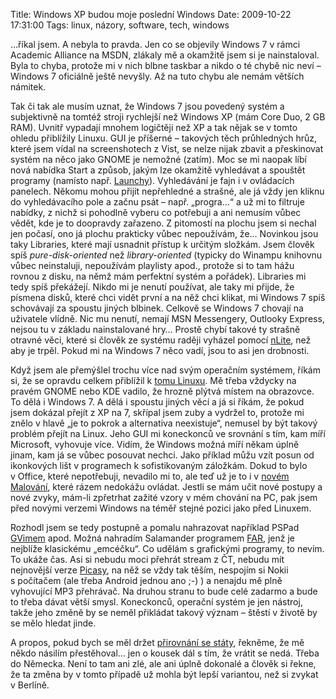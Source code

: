 Title: Windows XP budou moje poslední Windows
Date: 2009-10-22 17:31:00
Tags: linux, názory, software, tech, windows

…říkal jsem. A nebyla to pravda. Jen co se objevily Windows
7 v rámci Academic Alliance na MSDN, zlákaly mě a okamžitě jsem si
je nainstaloval. Byla to chyba, protože mi v nich blbne taskbar a
nikdo o té chybě nic neví – Windows 7 oficiálně ještě nevyšly. Až
na tuto chybu ale nemám větších námitek.

Tak či tak ale musím uznat, že Windows 7 jsou povedený systém a
subjektivně na tomtéž stroji rychlejší než Windows XP (mám Core
Duo, 2 GB RAM). Uvnitř vypadají mnohem logičtěji než XP a tak nějak
se v tomto ohledu přiblížily Linuxu. GUI je příšerné – takových
těch průhledných hrůz, které jsem vídal na screenshotech z Vist, se
nelze nijak zbavit a přeskinovat systém na něco jako GNOME je
nemožné (zatím). Moc se mi naopak líbí nová nabídka Start a způsob,
jakým lze okamžitě vyhledávat a spouštět programy (namísto např.
[Launchy](http://blog.javorek.net/launchy/)). Vyhledávání je fajn
i v ovládacích panelech. Někomu mohou přijít nepřehledné a strašné,
ale já vždy jen kliknu do vyhledávacího pole a začnu psát – např.
„progra…“ a už mi to filtruje nabídky, z nichž si pohodlně vyberu
co potřebuji a ani nemusím vůbec vědět, kde je to doopravdy
zařazeno. Z pitomostí na plochu jsem si nechal jen počasí, ono já
plochu prakticky vůbec nepoužívám, že… Novinkou jsou taky
Libraries, které mají usnadnit přístup k určitým složkám. Jsem
člověk spíš *pure-disk-oriented* než *library-oriented* (typicky do
Winampu knihovnu vůbec neinstaluji, nepoužívám playlisty apod.,
protože si to tam hážu rovnou z disku, na němž mám perfektní systém
a pořádek). Libraries mi tedy spíš překážejí. Nikdo mi je nenutí
používat, ale taky mi přijde, že písmena disků, které chci vidět
první a na něž chci klikat, mi Windows 7 spíš schovávají za spoustu
jiných blbinek. Celkově se Windows 7 chovají na uživatele vlídně.
Nic mu nenutí, nemají MSN Messengery, Outlooky Express, nejsou tu
v základu nainstalované hry… Prostě chybí takové ty strašně otravné
věci, které si člověk ze systému raději vyházel pomocí
[nLite](http://www.nliteos.com/), než aby je trpěl. Pokud mi na
Windows 7 něco vadí, jsou to asi jen drobnosti.

Když jsem ale přemýšlel trochu více nad svým operačním systémem,
říkám si, že se opravdu celkem přiblížil
k [tomu Linuxu](http://blog.javorek.net/tyden-s-tucnaky/). Mě třeba
vždycky na pravém GNOME nebo KDE vadilo, že hrozně plýtvá místem na
obrazovce. To dělá i Windows 7. A dělá i spoustu jiných věcí a já
si říkám, že pokud jsem dokázal přejít z XP na 7, skřípal jsem zuby
a vydržel to, protože mi znělo v hlavě „je to pokrok a alternativa
neexistuje“, nemusel by být takový problém přejít na Linux. Jeho
GUI mi koneckonců ve srovnání s tím, kam míří Microsoft, vyhovuje
více. Vidím, že Windows možná míří někam úplně jinam, kam já se
vůbec posouvat nechci. Jako příklad můžu vzít posun od ikonkových
lišt v programech k sofistikovaným záložkám. Dokud to bylo
v Office, které nepotřebuji, nevadilo mi to, ale teď už je to
i v [novém Malování](http://images.google.cz/images?q=ms+paint+windows+7),
které rázem nedokážu ovládat. Jestli se mám učit nové postupy a
nové zvyky, mám-li zpřetrhat zažité vzory v mém chování na PC, pak
jsem před novými verzemi Windows na téměř stejné pozici jako před
Linuxem.

Rozhodl jsem se tedy postupně a pomalu nahrazovat například PSPad
[GVimem](http://www.vim.org/) apod. Možná nahradím Salamander
programem [FAR](http://www.farmanager.com/), jenž je nejblíže
klasickému „emcéčku“. Co udělám s grafickými programy, to nevím. To
ukáže čas. Asi si nebudu moci přehrát stream z ČT, nebudu mít
nejnovější verze [Picasy](http://picasa.google.com/linux), na něž
se vždy tak těším, nespojím si Nokii s počítačem (ale třeba Android
jednou ano ;-) ) a nenajdu mě plně vyhovující MP3 přehrávač. Na
druhou stranu to bude celé zadarmo a bude to třeba dávat větší
smysl. Koneckonců, operační systém je jen nástroj, takže jeho změně
by se neměl přikládat takový význam – štěstí v životě by se mělo
hledat jinde.

A propos, pokud bych se měl držet
[přirovnání se státy](http://blog.javorek.net/trivialni-zmena/),
řekněme, že mě někdo násilím přestěhoval… jen o kousek dál s tím,
že vrátit se nedá. Třeba do Německa. Není to tam ani zlé, ale ani
úplně dokonalé a člověk si řekne, že ta změna by v tomto případě už
mohla být lepší variantou, než si zvykat v Berlíně.